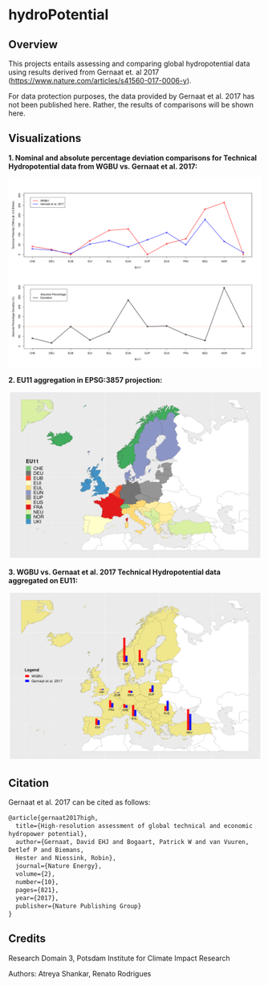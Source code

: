 # hydroPotential

## Overview

This projects entails assessing and comparing global hydropotential data using results derived from Gernaat et. al 2017 (https://www.nature.com/articles/s41560-017-0006-y).

For data protection purposes, the data provided by Gernaat et al. 2017 has not been published here. Rather, the results of comparisons will be shown here.

## Visualizations

**1. Nominal and absolute percentage deviation comparisons for Technical Hydropotential data from WGBU vs. Gernaat et al. 2017:**

<img src = "/vis/comparisonChart.png" width = "800">

**2. EU11 aggregation in EPSG:3857 projection:**

<img src = "/vis/EU11.png" width = "800">

**3. WGBU vs. Gernaat et al. 2017 Technical Hydropotential data aggregated on EU11:**

<img src = "/vis/EU11HydroPotential.png" width = "800">

## Citation

Gernaat et al. 2017 can be cited as follows:

```
@article{gernaat2017high,
  title={High-resolution assessment of global technical and economic hydropower potential},
  author={Gernaat, David EHJ and Bogaart, Patrick W and van Vuuren, Detlef P and Biemans, 
  Hester and Niessink, Robin},
  journal={Nature Energy},
  volume={2},
  number={10},
  pages={821},
  year={2017},
  publisher={Nature Publishing Group}
}
```

## Credits

Research Domain 3, Potsdam Institute for Climate Impact Research

Authors: Atreya Shankar, Renato Rodrigues
